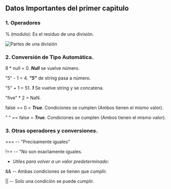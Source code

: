 ## Datos Importantes del primer capitulo

### 1. Operadores
% (modulo): Es el residuo de una división.

![Partes de una división](https://encrypted-tbn0.gstatic.com/images?q=tbn:ANd9GcReW6MTp36uj5GKgUUDLoAHxOlLEFLHvsjk4w&s)

### 2. Conversión de Tipo Automática.

8 * null = 0.  ***Null*** se vuelve número.

"5" - 1 = 4. ***"5"*** de string pasa a número.

"5" + 1 = 51. ***1*** Se vuelve string y se concatena. 

"five" * 2 = NaN.

false == 0 = ***True***. Condiciones se cumplen (Ambos tienen el mismo valor).

"  " == false = ***True***. Condiciones se cumplen (Ambos tienen el mismo valor).


### 3. Otras operadores y conversiones.

=== -- "Precisamente iguales"

!== -- "No son exactamente iguales.


- *Utiles para volver a un valor predeterminado*:
  
&& -- Ambas condiciones se tienen que cumplir.

|| -- Solo una condición se puede cumplir.




